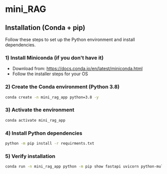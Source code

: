 # mini_RAG


## Installation (Conda + pip)

Follow these steps to set up the Python environment and install dependencies.

### 1) Install Miniconda (if you don't have it)
- Download from: https://docs.conda.io/en/latest/miniconda.html
- Follow the installer steps for your OS

### 2) Create the Conda environment (Python 3.8)
```bash
conda create -n mini_rag_app python=3.8 -y
```

### 3) Activate the environment
```bash
conda activate mini_rag_app
```

### 4) Install Python dependencies
```bash
python -m pip install -r requirments.txt
```


### 5) Verify installation
```bash
conda run -n mini_rag_app python -m pip show fastapi uvicorn python-multipart
```

